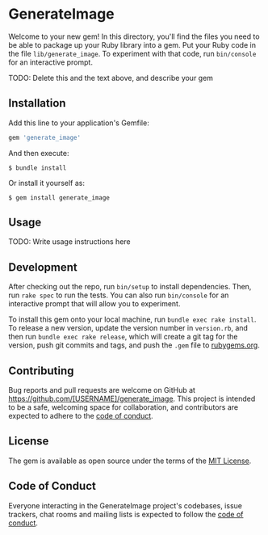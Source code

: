 # GenerateImage

Welcome to your new gem! In this directory, you'll find the files you need to be able to package up your Ruby library into a gem. Put your Ruby code in the file `lib/generate_image`. To experiment with that code, run `bin/console` for an interactive prompt.

TODO: Delete this and the text above, and describe your gem

## Installation

Add this line to your application's Gemfile:

```ruby
gem 'generate_image'
```

And then execute:

    $ bundle install

Or install it yourself as:

    $ gem install generate_image

## Usage

TODO: Write usage instructions here

## Development

After checking out the repo, run `bin/setup` to install dependencies. Then, run `rake spec` to run the tests. You can also run `bin/console` for an interactive prompt that will allow you to experiment.

To install this gem onto your local machine, run `bundle exec rake install`. To release a new version, update the version number in `version.rb`, and then run `bundle exec rake release`, which will create a git tag for the version, push git commits and tags, and push the `.gem` file to [rubygems.org](https://rubygems.org).

## Contributing

Bug reports and pull requests are welcome on GitHub at https://github.com/[USERNAME]/generate_image. This project is intended to be a safe, welcoming space for collaboration, and contributors are expected to adhere to the [code of conduct](https://github.com/[USERNAME]/generate_image/blob/master/CODE_OF_CONDUCT.md).


## License

The gem is available as open source under the terms of the [MIT License](https://opensource.org/licenses/MIT).

## Code of Conduct

Everyone interacting in the GenerateImage project's codebases, issue trackers, chat rooms and mailing lists is expected to follow the [code of conduct](https://github.com/[USERNAME]/generate_image/blob/master/CODE_OF_CONDUCT.md).
